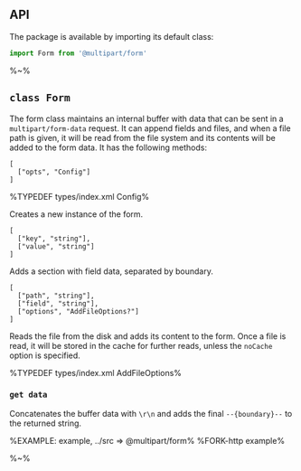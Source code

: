 ## API

The package is available by importing its default class:

```js
import Form from '@multipart/form'
```

%~%

## `class Form`

The form class maintains an internal buffer with data that can be sent in a `multipart/form-data` request. It can append fields and files, and when a file path is given, it will be read from the file system and its contents will be added to the form data. It has the following methods:

```### constructor => Form
[
  ["opts", "Config"]
]
```

%TYPEDEF types/index.xml Config%

Creates a new instance of the form.

```### addSection
[
  ["key", "string"],
  ["value", "string"]
]
```

Adds a section with field data, separated by boundary.

```### async addFile
[
  ["path", "string"],
  ["field", "string"],
  ["options", "AddFileOptions?"]
]
```

Reads the file from the disk and adds its content to the form. Once a file is read, it will be stored in the cache for further reads, unless the `noCache` option is specified.

%TYPEDEF types/index.xml AddFileOptions%

### `get data`

Concatenates the buffer data with `\r\n` and adds the final `--{boundary}--` to the returned string.

%EXAMPLE: example, ../src => @multipart/form%
%FORK-http example%

%~%